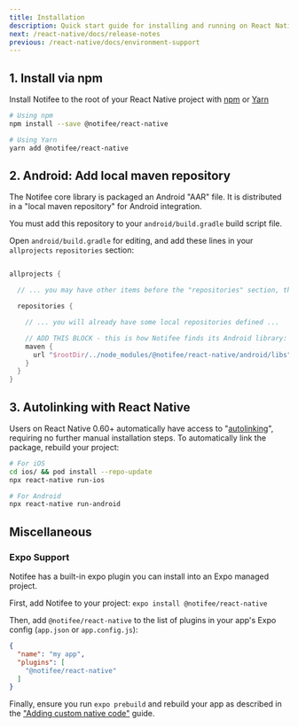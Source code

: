 ```yaml
---
title: Installation
description: Quick start guide for installing and running on React Native.
next: /react-native/docs/release-notes
previous: /react-native/docs/environment-support
---
```


## 1. Install via npm

Install Notifee to the root of your React Native project with [npm](https://www.npmjs.com/) or
[Yarn](https://yarnpkg.com/lang/en/)

```bash
# Using npm
npm install --save @notifee/react-native

# Using Yarn
yarn add @notifee/react-native
```


## 2. Android: Add local maven repository

The Notifee core library is packaged an Android "AAR" file. It is distributed in a "local maven repository" for Android integration.

You must add this repository to your `android/build.gradle` build script file.

Open `android/build.gradle` for editing, and add these lines in your `allprojects` `repositories` section:


```groovy

allprojects {

  // ... you may have other items before the "repositories" section, that is fine

  repositories {

    // ... you will already have some local repositories defined ...

    // ADD THIS BLOCK - this is how Notifee finds its Android library:
    maven {
      url "$rootDir/../node_modules/@notifee/react-native/android/libs"
    }
  }
}
```

## 3. Autolinking with React Native
Users on React Native 0.60+ automatically have access to "[autolinking](https://github.com/react-native-community/cli/blob/master/docs/autolinking.md)",
requiring no further manual installation steps. To automatically link the package, rebuild your project:

```bash
# For iOS
cd ios/ && pod install --repo-update
npx react-native run-ios

# For Android
npx react-native run-android
```

## Miscellaneous

### Expo Support
Notifee has a built-in expo plugin you can install into an Expo managed project.

First, add Notifee to your project:
`expo install @notifee/react-native`

Then, add `@notifee/react-native` to the list of plugins in your app's Expo config (`app.json` or `app.config.js`):
```json
{
  "name": "my app",
  "plugins": [
    "@notifee/react-native"
  ]
}
```

Finally, ensure you run `expo prebuild` and rebuild your app as described in the ["Adding custom native code"](https://docs.expo.io/workflow/customizing/) guide.
